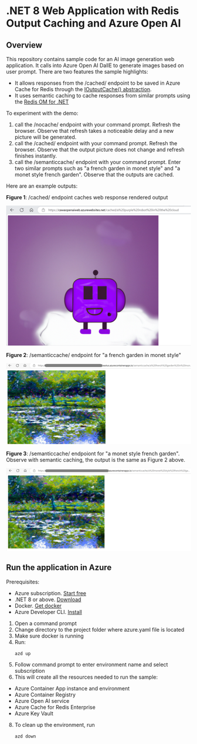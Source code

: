 # .NET 8 Web Application with Redis Output Caching and Azure Open AI

## Overview
This repository contains sample code for an AI image generation web application. It calls into Azure Open AI DallE to generate images based on user prompt. There are two features the sample highlights:
* It allows responses from the /cached/ endpoint to be saved in Azure Cache for Redis through the [IOutputCache() abstraction](https://learn.microsoft.com/aspnet/core/performance/caching/output?preserve-view=true&view=aspnetcore-8.0#cache-storage). 
* It uses semantic caching to cache responses from similar prompts using the [Redis OM for .NET](https://github.com/redis/redis-om-dotnet)

To experiment with the demo:
1. call the /nocache/ endpoint with your command prompt. Refresh the browser. Observe that refresh takes a noticeable delay and a new picture will be generated.
2. call the /cached/ endpoint with your command prompt. Refresh the browser. Observe that the output picture does not change and refresh finishes instantly. 
3. call the /semanticcache/ endpoint with your command prompt. Enter two similar prompts such as "a french garden in monet style" and "a monet style french garden". Observe that the outputs are cached. 

Here are an example outputs:

**Figure 1**: /cached/ endpoint caches web response rendered output

![Output Cache: a purple robot in the cloud](./images/ExampleOutput.png)

**Figure 2**: /semanticcache/ endpoint for "a french garden in monet style"

![semantic cache: a french garden in monet style ](./images/sc_a-french-garden-in-monet-style_resized.png)

**Figure 3**: /semanticcache/ endpoiont for "a monet style french garden". Observe with semantic caching, the output is the same as Figure 2 above.

![semantic cache: a monet style french garden](./images/sc_a-monet-style-french-garden.png)

## Run the application in Azure

Prerequisites:
- Azure subscription. [Start free](https://azure.microsoft.com/free)
- .NET 8 or above. [Download](https://dotnet.microsoft.com/download/dotnet/8.0)
- Docker. [Get docker](https://docs.docker.com/get-docker/)
- Azure Developer CLI. [Install](https://learn.microsoft.com/azure/developer/azure-developer-cli/install-azd?tabs=winget-windows%2Cbrew-mac%2Cscript-linux&pivots=os-windows)

1. Open a command prompt
2. Change directory to the project folder where azure.yaml file is located
4. Make sure docker is running
5. Run:
    ```
    azd up
    ```
6. Follow command prompt to enter environment name and select subscription
7. This will create all the resources needed to run the sample:
- Azure Container App instance and environment
- Azure Container Registry
- Azure Open AI service
- Azure Cache for Redis Enterprise
- Azure Key Vault

8. To clean up the environment, run 
    ```
    azd down
    ```